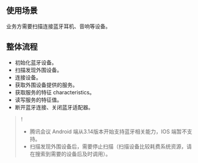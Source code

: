 ## 使用场景
业务方需要扫描连接蓝牙耳机、音响等设备。

## 整体流程
- 初始化蓝牙设备。
- 扫描发现外围设备。
- 连接设备。
- 获取外围设备提供的服务。
- 获取服务的特征 characteristics。
- 读写服务的特征值。
- 断开蓝牙连接、关闭蓝牙适配器。

>!
>- 腾讯会议 Android 端从3.14版本开始支持蓝牙相关能力，IOS 端暂不支持。
>- 扫描发现外围设备后，需要停止扫描（扫描设备比较耗费系统资源，请在搜索到需要的设备后及时调用）。
